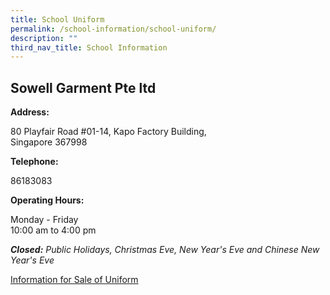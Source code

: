 ```yaml
---
title: School Uniform
permalink: /school-information/school-uniform/
description: ""
third_nav_title: School Information
---
```

## Sowell Garment Pte ltd
**Address:**

80 Playfair Road #01-14,
Kapo Factory Building,  
Singapore 367998

**Telephone:**  

86183083

**Operating Hours:**  

Monday - Friday   
10:00 am to 4:00 pm

_**Closed:** Public Holidays, Christmas Eve, New Year's Eve and Chinese New Year's Eve_

[Information for Sale of Uniform]()